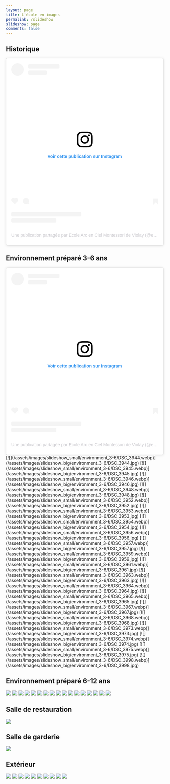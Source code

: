 ```yaml
---
layout: page
title: L'école en images
permalink: /slideshow
slideshow: page
comments: false
---
```

## Historique
<blockquote class="instagram-media" data-instgrm-captioned data-instgrm-permalink="https://www.instagram.com/reel/DO_ljl9Cg6q/?utm_source=ig_embed&amp;utm_campaign=loading" data-instgrm-version="14" style=" background:#FFF; border:0; border-radius:3px; box-shadow:0 0 1px 0 rgba(0,0,0,0.5),0 1px 10px 0 rgba(0,0,0,0.15); margin: 1px; max-width:540px; min-width:326px; padding:0; width:99.375%; width:-webkit-calc(100% - 2px); width:calc(100% - 2px);"><div style="padding:16px;"> <a href="https://www.instagram.com/reel/DO_ljl9Cg6q/?utm_source=ig_embed&amp;utm_campaign=loading" style=" background:#FFFFFF; line-height:0; padding:0 0; text-align:center; text-decoration:none; width:100%;" target="_blank"> <div style=" display: flex; flex-direction: row; align-items: center;"> <div style="background-color: #F4F4F4; border-radius: 50%; flex-grow: 0; height: 40px; margin-right: 14px; width: 40px;"></div> <div style="display: flex; flex-direction: column; flex-grow: 1; justify-content: center;"> <div style=" background-color: #F4F4F4; border-radius: 4px; flex-grow: 0; height: 14px; margin-bottom: 6px; width: 100px;"></div> <div style=" background-color: #F4F4F4; border-radius: 4px; flex-grow: 0; height: 14px; width: 60px;"></div></div></div><div style="padding: 19% 0;"></div> <div style="display:block; height:50px; margin:0 auto 12px; width:50px;"><svg width="50px" height="50px" viewBox="0 0 60 60" version="1.1" xmlns="https://www.w3.org/2000/svg" xmlns:xlink="https://www.w3.org/1999/xlink"><g stroke="none" stroke-width="1" fill="none" fill-rule="evenodd"><g transform="translate(-511.000000, -20.000000)" fill="#000000"><g><path d="M556.869,30.41 C554.814,30.41 553.148,32.076 553.148,34.131 C553.148,36.186 554.814,37.852 556.869,37.852 C558.924,37.852 560.59,36.186 560.59,34.131 C560.59,32.076 558.924,30.41 556.869,30.41 M541,60.657 C535.114,60.657 530.342,55.887 530.342,50 C530.342,44.114 535.114,39.342 541,39.342 C546.887,39.342 551.658,44.114 551.658,50 C551.658,55.887 546.887,60.657 541,60.657 M541,33.886 C532.1,33.886 524.886,41.1 524.886,50 C524.886,58.899 532.1,66.113 541,66.113 C549.9,66.113 557.115,58.899 557.115,50 C557.115,41.1 549.9,33.886 541,33.886 M565.378,62.101 C565.244,65.022 564.756,66.606 564.346,67.663 C563.803,69.06 563.154,70.057 562.106,71.106 C561.058,72.155 560.06,72.803 558.662,73.347 C557.607,73.757 556.021,74.244 553.102,74.378 C549.944,74.521 548.997,74.552 541,74.552 C533.003,74.552 532.056,74.521 528.898,74.378 C525.979,74.244 524.393,73.757 523.338,73.347 C521.94,72.803 520.942,72.155 519.894,71.106 C518.846,70.057 518.197,69.06 517.654,67.663 C517.244,66.606 516.755,65.022 516.623,62.101 C516.479,58.943 516.448,57.996 516.448,50 C516.448,42.003 516.479,41.056 516.623,37.899 C516.755,34.978 517.244,33.391 517.654,32.338 C518.197,30.938 518.846,29.942 519.894,28.894 C520.942,27.846 521.94,27.196 523.338,26.654 C524.393,26.244 525.979,25.756 528.898,25.623 C532.057,25.479 533.004,25.448 541,25.448 C548.997,25.448 549.943,25.479 553.102,25.623 C556.021,25.756 557.607,26.244 558.662,26.654 C560.06,27.196 561.058,27.846 562.106,28.894 C563.154,29.942 563.803,30.938 564.346,32.338 C564.756,33.391 565.244,34.978 565.378,37.899 C565.522,41.056 565.552,42.003 565.552,50 C565.552,57.996 565.522,58.943 565.378,62.101 M570.82,37.631 C570.674,34.438 570.167,32.258 569.425,30.349 C568.659,28.377 567.633,26.702 565.965,25.035 C564.297,23.368 562.623,22.342 560.652,21.575 C558.743,20.834 556.562,20.326 553.369,20.18 C550.169,20.033 549.148,20 541,20 C532.853,20 531.831,20.033 528.631,20.18 C525.438,20.326 523.257,20.834 521.349,21.575 C519.376,22.342 517.703,23.368 516.035,25.035 C514.368,26.702 513.342,28.377 512.574,30.349 C511.834,32.258 511.326,34.438 511.181,37.631 C511.035,40.831 511,41.851 511,50 C511,58.147 511.035,59.17 511.181,62.369 C511.326,65.562 511.834,67.743 512.574,69.651 C513.342,71.625 514.368,73.296 516.035,74.965 C517.703,76.634 519.376,77.658 521.349,78.425 C523.257,79.167 525.438,79.673 528.631,79.82 C531.831,79.965 532.853,80.001 541,80.001 C549.148,80.001 550.169,79.965 553.369,79.82 C556.562,79.673 558.743,79.167 560.652,78.425 C562.623,77.658 564.297,76.634 565.965,74.965 C567.633,73.296 568.659,71.625 569.425,69.651 C570.167,67.743 570.674,65.562 570.82,62.369 C570.966,59.17 571,58.147 571,50 C571,41.851 570.966,40.831 570.82,37.631"></path></g></g></g></svg></div><div style="padding-top: 8px;"> <div style=" color:#3897f0; font-family:Arial,sans-serif; font-size:14px; font-style:normal; font-weight:550; line-height:18px;">Voir cette publication sur Instagram</div></div><div style="padding: 12.5% 0;"></div> <div style="display: flex; flex-direction: row; margin-bottom: 14px; align-items: center;"><div> <div style="background-color: #F4F4F4; border-radius: 50%; height: 12.5px; width: 12.5px; transform: translateX(0px) translateY(7px);"></div> <div style="background-color: #F4F4F4; height: 12.5px; transform: rotate(-45deg) translateX(3px) translateY(1px); width: 12.5px; flex-grow: 0; margin-right: 14px; margin-left: 2px;"></div> <div style="background-color: #F4F4F4; border-radius: 50%; height: 12.5px; width: 12.5px; transform: translateX(9px) translateY(-18px);"></div></div><div style="margin-left: 8px;"> <div style=" background-color: #F4F4F4; border-radius: 50%; flex-grow: 0; height: 20px; width: 20px;"></div> <div style=" width: 0; height: 0; border-top: 2px solid transparent; border-left: 6px solid #f4f4f4; border-bottom: 2px solid transparent; transform: translateX(16px) translateY(-4px) rotate(30deg)"></div></div><div style="margin-left: auto;"> <div style=" width: 0px; border-top: 8px solid #F4F4F4; border-right: 8px solid transparent; transform: translateY(16px);"></div> <div style=" background-color: #F4F4F4; flex-grow: 0; height: 12px; width: 16px; transform: translateY(-4px);"></div> <div style=" width: 0; height: 0; border-top: 8px solid #F4F4F4; border-left: 8px solid transparent; transform: translateY(-4px) translateX(8px);"></div></div></div> <div style="display: flex; flex-direction: column; flex-grow: 1; justify-content: center; margin-bottom: 24px;"> <div style=" background-color: #F4F4F4; border-radius: 4px; flex-grow: 0; height: 14px; margin-bottom: 6px; width: 224px;"></div> <div style=" background-color: #F4F4F4; border-radius: 4px; flex-grow: 0; height: 14px; width: 144px;"></div></div></a><p style=" color:#c9c8cd; font-family:Arial,sans-serif; font-size:14px; line-height:17px; margin-bottom:0; margin-top:8px; overflow:hidden; padding:8px 0 7px; text-align:center; text-overflow:ellipsis; white-space:nowrap;"><a href="https://www.instagram.com/reel/DO_ljl9Cg6q/?utm_source=ig_embed&amp;utm_campaign=loading" style=" color:#c9c8cd; font-family:Arial,sans-serif; font-size:14px; font-style:normal; font-weight:normal; line-height:17px; text-decoration:none;" target="_blank">Une publication partagée par Ecole Arc en Ciel Montessori de Violay (@ecole.arcenciel.montessori)</a></p></div></blockquote>
<script async src="//www.instagram.com/embed.js"></script>

## Environnement préparé 3-6 ans
<blockquote class="instagram-media" data-instgrm-permalink="https://www.instagram.com/reel/DLkhbxfNuNu/?utm_source=ig_embed&amp;utm_campaign=loading" data-instgrm-version="14" style=" background:#FFF; border:0; border-radius:3px; box-shadow:0 0 1px 0 rgba(0,0,0,0.5),0 1px 10px 0 rgba(0,0,0,0.15); margin: 1px; max-width:540px; min-width:326px; padding:0; width:99.375%; width:-webkit-calc(100% - 2px); width:calc(100% - 2px);"><div style="padding:16px;"> <a href="https://www.instagram.com/reel/DLkhbxfNuNu/?utm_source=ig_embed&amp;utm_campaign=loading" style=" background:#FFFFFF; line-height:0; padding:0 0; text-align:center; text-decoration:none; width:100%;" target="_blank"> <div style=" display: flex; flex-direction: row; align-items: center;"> <div style="background-color: #F4F4F4; border-radius: 50%; flex-grow: 0; height: 40px; margin-right: 14px; width: 40px;"></div> <div style="display: flex; flex-direction: column; flex-grow: 1; justify-content: center;"> <div style=" background-color: #F4F4F4; border-radius: 4px; flex-grow: 0; height: 14px; margin-bottom: 6px; width: 100px;"></div> <div style=" background-color: #F4F4F4; border-radius: 4px; flex-grow: 0; height: 14px; width: 60px;"></div></div></div><div style="padding: 19% 0;"></div> <div style="display:block; height:50px; margin:0 auto 12px; width:50px;"><svg width="50px" height="50px" viewBox="0 0 60 60" version="1.1" xmlns="https://www.w3.org/2000/svg" xmlns:xlink="https://www.w3.org/1999/xlink"><g stroke="none" stroke-width="1" fill="none" fill-rule="evenodd"><g transform="translate(-511.000000, -20.000000)" fill="#000000"><g><path d="M556.869,30.41 C554.814,30.41 553.148,32.076 553.148,34.131 C553.148,36.186 554.814,37.852 556.869,37.852 C558.924,37.852 560.59,36.186 560.59,34.131 C560.59,32.076 558.924,30.41 556.869,30.41 M541,60.657 C535.114,60.657 530.342,55.887 530.342,50 C530.342,44.114 535.114,39.342 541,39.342 C546.887,39.342 551.658,44.114 551.658,50 C551.658,55.887 546.887,60.657 541,60.657 M541,33.886 C532.1,33.886 524.886,41.1 524.886,50 C524.886,58.899 532.1,66.113 541,66.113 C549.9,66.113 557.115,58.899 557.115,50 C557.115,41.1 549.9,33.886 541,33.886 M565.378,62.101 C565.244,65.022 564.756,66.606 564.346,67.663 C563.803,69.06 563.154,70.057 562.106,71.106 C561.058,72.155 560.06,72.803 558.662,73.347 C557.607,73.757 556.021,74.244 553.102,74.378 C549.944,74.521 548.997,74.552 541,74.552 C533.003,74.552 532.056,74.521 528.898,74.378 C525.979,74.244 524.393,73.757 523.338,73.347 C521.94,72.803 520.942,72.155 519.894,71.106 C518.846,70.057 518.197,69.06 517.654,67.663 C517.244,66.606 516.755,65.022 516.623,62.101 C516.479,58.943 516.448,57.996 516.448,50 C516.448,42.003 516.479,41.056 516.623,37.899 C516.755,34.978 517.244,33.391 517.654,32.338 C518.197,30.938 518.846,29.942 519.894,28.894 C520.942,27.846 521.94,27.196 523.338,26.654 C524.393,26.244 525.979,25.756 528.898,25.623 C532.057,25.479 533.004,25.448 541,25.448 C548.997,25.448 549.943,25.479 553.102,25.623 C556.021,25.756 557.607,26.244 558.662,26.654 C560.06,27.196 561.058,27.846 562.106,28.894 C563.154,29.942 563.803,30.938 564.346,32.338 C564.756,33.391 565.244,34.978 565.378,37.899 C565.522,41.056 565.552,42.003 565.552,50 C565.552,57.996 565.522,58.943 565.378,62.101 M570.82,37.631 C570.674,34.438 570.167,32.258 569.425,30.349 C568.659,28.377 567.633,26.702 565.965,25.035 C564.297,23.368 562.623,22.342 560.652,21.575 C558.743,20.834 556.562,20.326 553.369,20.18 C550.169,20.033 549.148,20 541,20 C532.853,20 531.831,20.033 528.631,20.18 C525.438,20.326 523.257,20.834 521.349,21.575 C519.376,22.342 517.703,23.368 516.035,25.035 C514.368,26.702 513.342,28.377 512.574,30.349 C511.834,32.258 511.326,34.438 511.181,37.631 C511.035,40.831 511,41.851 511,50 C511,58.147 511.035,59.17 511.181,62.369 C511.326,65.562 511.834,67.743 512.574,69.651 C513.342,71.625 514.368,73.296 516.035,74.965 C517.703,76.634 519.376,77.658 521.349,78.425 C523.257,79.167 525.438,79.673 528.631,79.82 C531.831,79.965 532.853,80.001 541,80.001 C549.148,80.001 550.169,79.965 553.369,79.82 C556.562,79.673 558.743,79.167 560.652,78.425 C562.623,77.658 564.297,76.634 565.965,74.965 C567.633,73.296 568.659,71.625 569.425,69.651 C570.167,67.743 570.674,65.562 570.82,62.369 C570.966,59.17 571,58.147 571,50 C571,41.851 570.966,40.831 570.82,37.631"></path></g></g></g></svg></div><div style="padding-top: 8px;"> <div style=" color:#3897f0; font-family:Arial,sans-serif; font-size:14px; font-style:normal; font-weight:550; line-height:18px;">Voir cette publication sur Instagram</div></div><div style="padding: 12.5% 0;"></div> <div style="display: flex; flex-direction: row; margin-bottom: 14px; align-items: center;"><div> <div style="background-color: #F4F4F4; border-radius: 50%; height: 12.5px; width: 12.5px; transform: translateX(0px) translateY(7px);"></div> <div style="background-color: #F4F4F4; height: 12.5px; transform: rotate(-45deg) translateX(3px) translateY(1px); width: 12.5px; flex-grow: 0; margin-right: 14px; margin-left: 2px;"></div> <div style="background-color: #F4F4F4; border-radius: 50%; height: 12.5px; width: 12.5px; transform: translateX(9px) translateY(-18px);"></div></div><div style="margin-left: 8px;"> <div style=" background-color: #F4F4F4; border-radius: 50%; flex-grow: 0; height: 20px; width: 20px;"></div> <div style=" width: 0; height: 0; border-top: 2px solid transparent; border-left: 6px solid #f4f4f4; border-bottom: 2px solid transparent; transform: translateX(16px) translateY(-4px) rotate(30deg)"></div></div><div style="margin-left: auto;"> <div style=" width: 0px; border-top: 8px solid #F4F4F4; border-right: 8px solid transparent; transform: translateY(16px);"></div> <div style=" background-color: #F4F4F4; flex-grow: 0; height: 12px; width: 16px; transform: translateY(-4px);"></div> <div style=" width: 0; height: 0; border-top: 8px solid #F4F4F4; border-left: 8px solid transparent; transform: translateY(-4px) translateX(8px);"></div></div></div> <div style="display: flex; flex-direction: column; flex-grow: 1; justify-content: center; margin-bottom: 24px;"> <div style=" background-color: #F4F4F4; border-radius: 4px; flex-grow: 0; height: 14px; margin-bottom: 6px; width: 224px;"></div> <div style=" background-color: #F4F4F4; border-radius: 4px; flex-grow: 0; height: 14px; width: 144px;"></div></div></a><p style=" color:#c9c8cd; font-family:Arial,sans-serif; font-size:14px; line-height:17px; margin-bottom:0; margin-top:8px; overflow:hidden; padding:8px 0 7px; text-align:center; text-overflow:ellipsis; white-space:nowrap;"><a href="https://www.instagram.com/reel/DLkhbxfNuNu/?utm_source=ig_embed&amp;utm_campaign=loading" style=" color:#c9c8cd; font-family:Arial,sans-serif; font-size:14px; font-style:normal; font-weight:normal; line-height:17px; text-decoration:none;" target="_blank">Une publication partagée par Ecole Arc en Ciel Montessori de Violay (@ecole.arcenciel.montessori)</a></p></div></blockquote>
<script async src="//www.instagram.com/embed.js"></script>
[![](/assets/images/slideshow_small/environment_3-6/DSC_3944.webp)](/assets/images/slideshow_big/environment_3-6/DSC_3944.jpg)
[![](/assets/images/slideshow_small/environment_3-6/DSC_3945.webp)](/assets/images/slideshow_big/environment_3-6/DSC_3945.jpg)
[![](/assets/images/slideshow_small/environment_3-6/DSC_3946.webp)](/assets/images/slideshow_big/environment_3-6/DSC_3946.jpg)
[![](/assets/images/slideshow_small/environment_3-6/DSC_3948.webp)](/assets/images/slideshow_big/environment_3-6/DSC_3948.jpg)
[![](/assets/images/slideshow_small/environment_3-6/DSC_3952.webp)](/assets/images/slideshow_big/environment_3-6/DSC_3952.jpg)
[![](/assets/images/slideshow_small/environment_3-6/DSC_3953.webp)](/assets/images/slideshow_big/environment_3-6/DSC_3953.jpg)
[![](/assets/images/slideshow_small/environment_3-6/DSC_3954.webp)](/assets/images/slideshow_big/environment_3-6/DSC_3954.jpg)
[![](/assets/images/slideshow_small/environment_3-6/DSC_3956.webp)](/assets/images/slideshow_big/environment_3-6/DSC_3956.jpg)
[![](/assets/images/slideshow_small/environment_3-6/DSC_3957.webp)](/assets/images/slideshow_big/environment_3-6/DSC_3957.jpg)
[![](/assets/images/slideshow_small/environment_3-6/DSC_3959.webp)](/assets/images/slideshow_big/environment_3-6/DSC_3959.jpg)
[![](/assets/images/slideshow_small/environment_3-6/DSC_3961.webp)](/assets/images/slideshow_big/environment_3-6/DSC_3961.jpg)
[![](/assets/images/slideshow_small/environment_3-6/DSC_3963.webp)](/assets/images/slideshow_big/environment_3-6/DSC_3963.jpg)
[![](/assets/images/slideshow_small/environment_3-6/DSC_3964.webp)](/assets/images/slideshow_big/environment_3-6/DSC_3964.jpg)
[![](/assets/images/slideshow_small/environment_3-6/DSC_3965.webp)](/assets/images/slideshow_big/environment_3-6/DSC_3965.jpg)
[![](/assets/images/slideshow_small/environment_3-6/DSC_3967.webp)](/assets/images/slideshow_big/environment_3-6/DSC_3967.jpg)
[![](/assets/images/slideshow_small/environment_3-6/DSC_3968.webp)](/assets/images/slideshow_big/environment_3-6/DSC_3968.jpg)
[![](/assets/images/slideshow_small/environment_3-6/DSC_3973.webp)](/assets/images/slideshow_big/environment_3-6/DSC_3973.jpg)
[![](/assets/images/slideshow_small/environment_3-6/DSC_3974.webp)](/assets/images/slideshow_big/environment_3-6/DSC_3974.jpg)
[![](/assets/images/slideshow_small/environment_3-6/DSC_3975.webp)](/assets/images/slideshow_big/environment_3-6/DSC_3975.jpg)
[![](/assets/images/slideshow_small/environment_3-6/DSC_3998.webp)](/assets/images/slideshow_big/environment_3-6/DSC_3998.jpg)

## Environnement préparé 6-12 ans

[![](/assets/images/slideshow_small/environment_6-12/DSC_3972.webp)](/assets/images/slideshow_big/environment_6-12/DSC_3972.jpg)
[![](/assets/images/slideshow_small/environment_6-12/DSC_3977.webp)](/assets/images/slideshow_big/environment_6-12/DSC_3977.jpg)
[![](/assets/images/slideshow_small/environment_6-12/DSC_3978.webp)](/assets/images/slideshow_big/environment_6-12/DSC_3978.jpg)
[![](/assets/images/slideshow_small/environment_6-12/DSC_3979.webp)](/assets/images/slideshow_big/environment_6-12/DSC_3979.jpg)
[![](/assets/images/slideshow_small/environment_6-12/DSC_3982.webp)](/assets/images/slideshow_big/environment_6-12/DSC_3982.jpg)
[![](/assets/images/slideshow_small/environment_6-12/DSC_3985.webp)](/assets/images/slideshow_big/environment_6-12/DSC_3985.jpg)
[![](/assets/images/slideshow_small/environment_6-12/DSC_3986.webp)](/assets/images/slideshow_big/environment_6-12/DSC_3986.jpg)
[![](/assets/images/slideshow_small/environment_6-12/DSC_3987.webp)](/assets/images/slideshow_big/environment_6-12/DSC_3987.jpg)
[![](/assets/images/slideshow_small/environment_6-12/DSC_3988.webp)](/assets/images/slideshow_big/environment_6-12/DSC_3988.jpg)
[![](/assets/images/slideshow_small/environment_6-12/DSC_3989.webp)](/assets/images/slideshow_big/environment_6-12/DSC_3989.jpg)
[![](/assets/images/slideshow_small/environment_6-12/DSC_3990.webp)](/assets/images/slideshow_big/environment_6-12/DSC_3990.jpg)
[![](/assets/images/slideshow_small/environment_6-12/DSC_3991.webp)](/assets/images/slideshow_big/environment_6-12/DSC_3991.jpg)
[![](/assets/images/slideshow_small/environment_6-12/DSC_3992.webp)](/assets/images/slideshow_big/environment_6-12/DSC_3992.jpg)
[![](/assets/images/slideshow_small/environment_6-12/DSC_3993.webp)](/assets/images/slideshow_big/environment_6-12/DSC_3993.jpg)
[![](/assets/images/slideshow_small/environment_6-12/DSC_3994.webp)](/assets/images/slideshow_big/environment_6-12/DSC_3994.jpg)
[![](/assets/images/slideshow_small/environment_6-12/DSC_3995.webp)](/assets/images/slideshow_big/environment_6-12/DSC_3995.jpg)
[![](/assets/images/slideshow_small/environment_6-12/DSC_3997.webp)](/assets/images/slideshow_big/environment_6-12/DSC_3997.jpg)

## Salle de restauration

[![](/assets/images/slideshow_small/restaurant/DSC_4014.webp)](/assets/images/slideshow_big/restaurant/DSC_4014.jpg)

## Salle de garderie

[![](/assets/images/slideshow_small/nursery/DSC_4015.webp)](/assets/images/slideshow_big/nursery/DSC_4015.jpg)

## Extérieur

[![](/assets/images/slideshow_small/outside/DSC_4001.webp)](/assets/images/slideshow_big/outside/DSC_4001.jpg)
[![](/assets/images/slideshow_small/outside/DSC_4002.webp)](/assets/images/slideshow_big/outside/DSC_4002.jpg)
[![](/assets/images/slideshow_small/outside/DSC_4005.webp)](/assets/images/slideshow_big/outside/DSC_4005.jpg)
[![](/assets/images/slideshow_small/outside/DSC_4006.webp)](/assets/images/slideshow_big/outside/DSC_4006.jpg)
[![](/assets/images/slideshow_small/outside/DSC_4007.webp)](/assets/images/slideshow_big/outside/DSC_4007.jpg)
[![](/assets/images/slideshow_small/outside/DSC_4008.webp)](/assets/images/slideshow_big/outside/DSC_4008.jpg)
[![](/assets/images/slideshow_small/outside/DSC_4009.webp)](/assets/images/slideshow_big/outside/DSC_4009.jpg)
[![](/assets/images/slideshow_small/outside/DSC_4010.webp)](/assets/images/slideshow_big/outside/DSC_4010.jpg)
[![](/assets/images/slideshow_small/outside/DSC_4011.webp)](/assets/images/slideshow_big/outside/DSC_4011.jpg)
[![](/assets/images/slideshow_small/outside/DSC_4016.webp)](/assets/images/slideshow_big/outside/DSC_4016.jpg)
